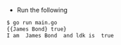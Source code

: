 - Run the following 

```bash
$ go run main.go
{{James Bond} true}
I am  James Bond  and ldk is  true
```